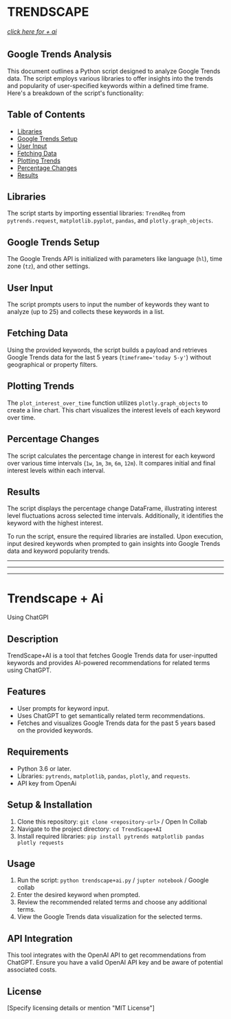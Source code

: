 # TRENDSCAPE 
###### [click here for + ai](#Trendscape-+-Ai)
## Google Trends Analysis

This document outlines a Python script designed to analyze Google Trends data. The script employs various libraries to offer insights into the trends and popularity of user-specified keywords within a defined time frame. Here's a breakdown of the script's functionality:

## Table of Contents
- [Libraries](#libraries)
- [Google Trends Setup](#google-trends-setup)
- [User Input](#user-input)
- [Fetching Data](#fetching-data)
- [Plotting Trends](#plotting-trends)
- [Percentage Changes](#percentage-changes)
- [Results](#results)

## Libraries <a name="libraries"></a>
The script starts by importing essential libraries: `TrendReq` from `pytrends.request`, `matplotlib.pyplot`, `pandas`, and `plotly.graph_objects`.

## Google Trends Setup <a name="google-trends-setup"></a>
The Google Trends API is initialized with parameters like language (`hl`), time zone (`tz`), and other settings.

## User Input <a name="user-input"></a>
The script prompts users to input the number of keywords they want to analyze (up to 25) and collects these keywords in a list.

## Fetching Data <a name="fetching-data"></a>
Using the provided keywords, the script builds a payload and retrieves Google Trends data for the last 5 years (`timeframe='today 5-y'`) without geographical or property filters.

## Plotting Trends <a name="plotting-trends"></a>
The `plot_interest_over_time` function utilizes `plotly.graph_objects` to create a line chart. This chart visualizes the interest levels of each keyword over time.

## Percentage Changes <a name="percentage-changes"></a>
The script calculates the percentage change in interest for each keyword over various time intervals (`1w`, `1m`, `3m`, `6m`, `12m`). It compares initial and final interest levels within each interval.

## Results <a name="results"></a>
The script displays the percentage change DataFrame, illustrating interest level fluctuations across selected time intervals. Additionally, it identifies the keyword with the highest interest.

To run the script, ensure the required libraries are installed. Upon execution, input desired keywords when prompted to gain insights into Google Trends data and keyword popularity trends.

---
---
---

# Trendscape + Ai
Using ChatGPI

## Description
TrendScape+AI is a tool that fetches Google Trends data for user-inputted keywords and provides AI-powered recommendations for related terms using ChatGPT.

## Features
- User prompts for keyword input.
- Uses ChatGPT to get semantically related term recommendations.
- Fetches and visualizes Google Trends data for the past 5 years based on the provided keywords.

## Requirements
- Python 3.6 or later.
- Libraries: `pytrends`, `matplotlib`, `pandas`, `plotly`, and `requests`.
- API key from OpenAi

## Setup & Installation
1. Clone this repository: `git clone <repository-url>` / Open In Collab
2. Navigate to the project directory: `cd TrendScape+AI`
3. Install required libraries: `pip install pytrends matplotlib pandas plotly requests`

## Usage
1. Run the script: `python trendscape+ai.py` / `jupter notebook` / Google collab
2. Enter the desired keyword when prompted.
3. Review the recommended related terms and choose any additional terms.
4. View the Google Trends data visualization for the selected terms.

## API Integration
This tool integrates with the OpenAI API to get recommendations from ChatGPT. Ensure you have a valid OpenAI API key and be aware of potential associated costs.

## License
[Specify licensing details or mention "MIT License"]


